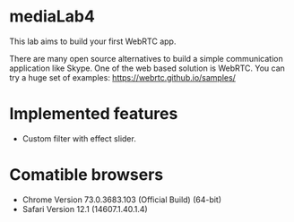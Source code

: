 # mediaLab4

This lab aims to build your first WebRTC app.

There are many open source alternatives to build a simple communication application like Skype. One of the web based solution is WebRTC. You can try a huge set of examples: 
https://webrtc.github.io/samples/

# Implemented features
- Custom filter with effect slider.

# Comatible browsers
- Chrome Version 73.0.3683.103 (Official Build) (64-bit)
- Safari Version 12.1 (14607.1.40.1.4)
